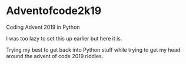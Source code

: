 # Adventofcode2k19
Coding Advent 2019 in Python

I was too lazy to set this up earlier but here it is.

Trying my best to get back into Python stuff while trying to get my head around the advent of code 2019 riddles.
